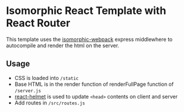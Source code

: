 # Isomorphic React Template with React Router

This template uses the [isomorphic-webpack](https://github.com/gajus/isomorphic-webpack) express middlewhere to autocompile and render the html on the server.

## Usage

* CSS is loaded into `/static`
* Base HTML is in the render function of renderFullPage function of `/server.js`
* [react-helmet](https://github.com/nfl/react-helmet) is used to update `<head>` contents on client and server
* Add routes in `/src/routes.js`
